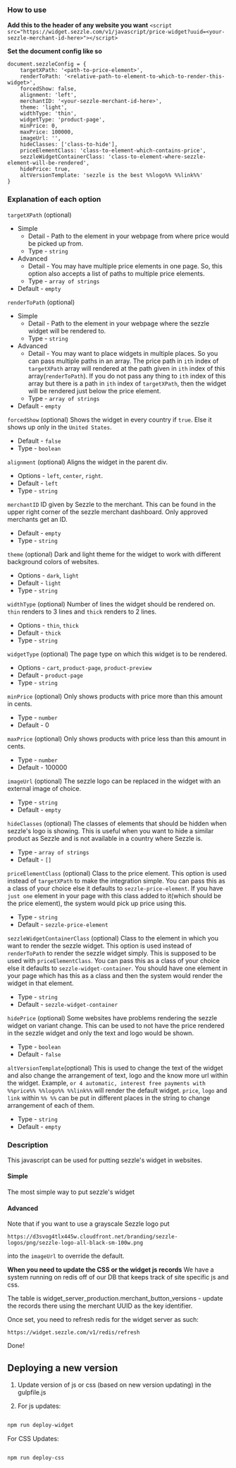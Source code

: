 
### How to use

**Add this to the header of any website you want**
```<script src="https://widget.sezzle.com/v1/javascript/price-widget?uuid=<your-sezzle-merchant-id-here>"></script>```

**Set the document config like so**
```
document.sezzleConfig = {
    targetXPath: '<path-to-price-element>',
    renderToPath: '<relative-path-to-element-to-which-to-render-this-widget>',
    forcedShow: false,
    alignment: 'left',
    merchantID: '<your-sezzle-merchant-id-here>',
    theme: 'light',
    widthType: 'thin',
    widgetType: 'product-page',
    minPrice: 0,
    maxPrice: 100000,
    imageUrl: '',
    hideClasses: ['class-to-hide'],
    priceElementClass: 'class-to-element-which-contains-price',
    sezzleWidgetContainerClass: 'class-to-element-where-sezzle-element-will-be-rendered',
    hidePrice: true,
    altVersionTemplate: 'sezzle is the best %%logo%% %%link%%'
}
```

### Explanation of each option
  `targetXPath` (optional)
  * Simple
    * Detail - Path to the element in your webpage from where price would be picked up from.
    * Type - `string`
  * Advanced
    * Detail - You may have multiple price elements in one page. So, this option also accepts a list of paths to multiple price elements.
    * Type - `array of strings`
  * Default - `empty`
  
  `renderToPath` (optional)
  * Simple
    * Detail - Path to the element in your webpage where the sezzle widget will be rendered to.
    * Type - `string`
  * Advanced
    * Detail - You may want to place widgets in multiple places. So you can pass multiple paths in an array. The price path in `ith` index of `targetXPath` array will rendered at the path given in `ith` index of this array(`renderToPath`). If you do not pass any thing to `ith` index of this array but there is a path in `ith` index of `targetXPath`, then the widget will be rendered just below the price element.
    * Type - `array of strings`
  * Default - `empty`

  `forcedShow` (optional)
  Shows the widget in every country if `true`. Else it shows up only in the `United States`.
  * Default - `false`
  * Type - `boolean`

  `alignment` (optional)
  Aligns the widget in the parent div.
  * Options - `left`, `center`, `right`.
  * Default - `left`
  * Type - `string`

  `merchantID`
  ID given by Sezzle to the merchant. This can be found in the upper right corner of the sezzle merchant dashboard. Only approved merchants get an ID.
  * Default - `empty`
  * Type - `string`

  `theme` (optional)
  Dark and light theme for the widget to work with different background colors of websites.
  * Options - `dark`, `light`
  * Default - `light`
  * Type - `string`

  `widthType` (optional)
  Number of lines the widget should be rendered on. `thin` renders to 3 lines and `thick` renders to 2 lines.
  * Options - `thin`, `thick`
  * Default - `thick`
  * Type - `string`

  `widgetType` (optional)
  The page type on which this widget is to be rendered.
  * Options - `cart`, `product-page`, `product-preview`
  * Default - `product-page`
  * Type - `string`

  `minPrice` (optional)
  Only shows products with price more than this amount in cents.
  * Type - `number`
  * Default - 0

  `maxPrice` (optional)
  Only shows products with price less than this amount in cents.
  * Type - `number`
  * Default - 100000

  `imageUrl` (optional)
  The sezzle logo can be replaced in the widget with an external image of choice.
  * Type - `string`
  * Default - `empty`

  `hideClasses` (optional)
  The classes of elements that should be hidden when sezzle's logo is showing. This is useful when you want to hide a similar product as Sezzle and is not available in a country where Sezzle is.
  * Type - `array of strings`
  * Default - `[]`

  `priceElementClass` (optional)
  Class to the price element. This option is used instead of `targetXPath` to make the integration simple. You can pass this as a class of your choice else it defaults to `sezzle-price-element`. If you have `just one` element in your page with this class added to it(which should be the price element), the system would pick up price using this.
  * Type - `string`
  * Default - `sezzle-price-element`

  `sezzleWidgetContainerClass` (optional)
  Class to the element in which you want to render the sezzle widget. This option is used instead of `renderToPath` to render the sezzle widget simply. This is supposed to be used with `priceElementClass`. You can pass this as a class of your choice else it defaults to `sezzle-widget-container`. You should have one element in your page which has this as a class and then the system would render the widget in that element.
  * Type - `string`
  * Default - `sezzle-widget-container`

  `hidePrice` (optional)
  Some websites have problems rendering the sezzle widget on variant change. This can be used to not have the price rendered in the sezzle widget and only the text and logo would be shown.
  * Type - `boolean`
  * Default - `false`

  `altVersionTemplate`(optional)
  This is used to change the text of the widget and also change the arrangement of text, logo and the know more url within the widget. Example, `or 4 automatic, interest free payments with %%price%% %%logo%% %%link%%` will render the default widget. `price`, `logo` and `link` within `%% %%` can be put in different places in the string to change arrangement of each of them.
  * Type - `string`
  * Default - `empty`

### Description
This javascript can be used for putting sezzle's widget in websites.

#### Simple
The most simple way to put sezzle's widget 
#### Advanced

Note that if you want to use a grayscale Sezzle logo put
```
https://d3svog4tlx445w.cloudfront.net/branding/sezzle-logos/png/sezzle-logo-all-black-sm-100w.png
```
into the `imageUrl` to override the default.

**When you need to update the CSS or the widget js records**
We have a system running on redis off of our DB that keeps track of site specific js and css.

The table is widget_server_production.merchant_button_versions - update the records there using the merchant UUID as the key identifier.

Once set, you need to refresh redis for the widget server as such:
```
https://widget.sezzle.com/v1/redis/refresh
```

Done!

## Deploying a new version

1) Update version of js or css (based on new version updating) in the gulpfile.js

1) For js updates:

```bash

npm run deploy-widget

```

For CSS Updates:

```bash

npm run deploy-css

```
